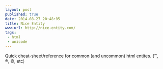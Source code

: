 ```yaml
---
layout: post
published: true
date: 2014-08-27 20:48:05
title: Nice Entity
www-url: http://nice-entity.com/
tags:
 - html
 - unicode
---
```


Quick cheat-sheet/reference for common (and uncommon) html entites. (&trade;, &reg;, &copy;, etc)